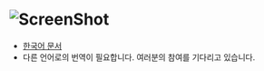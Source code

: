 # ![ScreenShot](https://raw.githubusercontent.com/UPPERCASEIO/UPPERCASE.IO/master/LOGO.png)

* [한국어 문서](DOC/KR/INDEX.md)
* 다른 언어로의 번역이 필요합니다. 여러분의 참여를 기다리고 있습니다.
